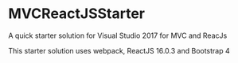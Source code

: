 # MVCReactJSStarter
A quick starter solution for Visual Studio 2017 for MVC and ReacJs

This starter solution uses webpack, ReactJS 16.0.3 and Bootstrap 4
